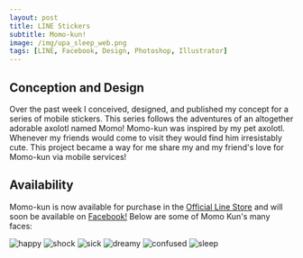 ```yaml
---
layout: post
title: LINE Stickers
subtitle: Momo-kun!
image: /img/upa_sleep_web.png
tags: [LINE, Facebook, Design, Photoshop, Illustrator]
---
```

## Conception and Design
Over the past week I conceived, designed, and published my concept for a series of mobile stickers. This series follows the adventures of an altogether adorable axolotl named Momo! Momo-kun was inspired by my pet axolotl. Whenever my friends would come to visit they would find him irresistably cute. This project became a way for me share my and my friend's love for Momo-kun via mobile services!  
## Availability
Momo-kun is now available for purchase in the [Official Line Store](https://store.line.me/stickershop/product/5175060/en) and will soon be available on [Facebook!](https://www.facebook.com/) Below are some of Momo Kun's many faces:
  
![happy](https://i.imgur.com/ZuUCwLc.png)
![shock](https://i.imgur.com/Xd5vqa5.png)
![sick](https://i.imgur.com/622kx9A.png)
![dreamy](https://i.imgur.com/3ZWurhG.png)
![confused](https://i.imgur.com/0McELWZ.png)
![sleep](https://i.imgur.com/Ty3O208.png)
